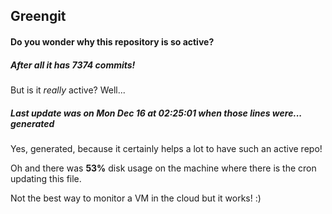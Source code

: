 ## Greengit

#### Do you wonder why this repository is so active?

##### After all it has 7374 commits!

But is it *really* active? Well...

##### Last update was on Mon Dec 16 at 02:25:01 when those lines were... generated

Yes, generated, because it certainly helps a lot to have such an active repo!

Oh and there was **53%** disk usage on the machine
where there is the cron updating this file.

Not the best way to monitor a VM in the cloud but it works! :)
